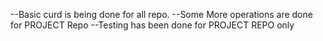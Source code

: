 --Basic curd is being done for all repo.
--Some More operations are done for PROJECT Repo
--Testing has been  done for PROJECT REPO only
